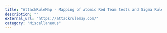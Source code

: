 ```yaml
---
title: "AttackRuleMap - Mapping of Atomic Red Team tests and Sigma Rules"
description: ""
external_url: "https://attackrulemap.com/"
category: "Miscellaneous"
---
```

